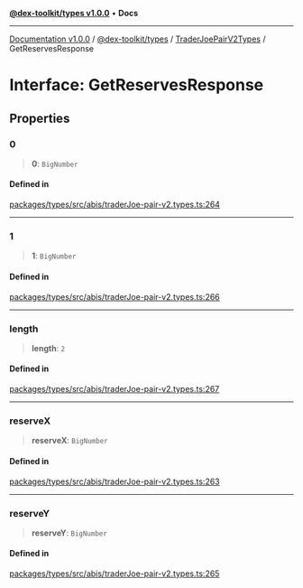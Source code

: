 [**@dex-toolkit/types v1.0.0**](../../../README.md) • **Docs**

***

[Documentation v1.0.0](../../../../../packages.md) / [@dex-toolkit/types](../../../README.md) / [TraderJoePairV2Types](../README.md) / GetReservesResponse

# Interface: GetReservesResponse

## Properties

### 0

> **0**: `BigNumber`

#### Defined in

[packages/types/src/abis/traderJoe-pair-v2.types.ts:264](https://github.com/niZmosis/dex-toolkit/blob/3d8b41b44787b30fbea5de3ab4737662ffb61bc8/packages/types/src/abis/traderJoe-pair-v2.types.ts#L264)

***

### 1

> **1**: `BigNumber`

#### Defined in

[packages/types/src/abis/traderJoe-pair-v2.types.ts:266](https://github.com/niZmosis/dex-toolkit/blob/3d8b41b44787b30fbea5de3ab4737662ffb61bc8/packages/types/src/abis/traderJoe-pair-v2.types.ts#L266)

***

### length

> **length**: `2`

#### Defined in

[packages/types/src/abis/traderJoe-pair-v2.types.ts:267](https://github.com/niZmosis/dex-toolkit/blob/3d8b41b44787b30fbea5de3ab4737662ffb61bc8/packages/types/src/abis/traderJoe-pair-v2.types.ts#L267)

***

### reserveX

> **reserveX**: `BigNumber`

#### Defined in

[packages/types/src/abis/traderJoe-pair-v2.types.ts:263](https://github.com/niZmosis/dex-toolkit/blob/3d8b41b44787b30fbea5de3ab4737662ffb61bc8/packages/types/src/abis/traderJoe-pair-v2.types.ts#L263)

***

### reserveY

> **reserveY**: `BigNumber`

#### Defined in

[packages/types/src/abis/traderJoe-pair-v2.types.ts:265](https://github.com/niZmosis/dex-toolkit/blob/3d8b41b44787b30fbea5de3ab4737662ffb61bc8/packages/types/src/abis/traderJoe-pair-v2.types.ts#L265)
